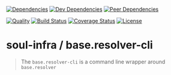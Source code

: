 [![Dependencies][dependencies-image]][dependencies-link]
[![Dev Dependencies][dev-dependencies-image]][dev-dependencies-link]
[![Peer Dependencies][peer-dependencies-image]][peer-dependencies-link]

[![Quality][quality-image]][quality-link]
[![Build Status][build-status-image]][build-status-link]
[![Coverage Status][coverage-status-image]][coverage-status-link]
[![License][license-image]][license-link]


# soul-infra / base.resolver-cli

> The `base.resolver-cli` is a command line wrapper around `base.resolver`


[dependencies-image]: http://img.shields.io/david/soul-infra/base.resolver-cli.svg?style=flat-square
[dependencies-link]: https://david-dm.org/soul-infra/base.resolver-cli#info=dependencies&view=list
[dev-dependencies-image]: http://img.shields.io/david/dev/soul-infra/base.resolver-cli.svg?style=flat-square
[dev-dependencies-link]: https://david-dm.org/soul-infra/base.resolver-cli#info=devDependencies&view=list
[peer-dependencies-image]: http://img.shields.io/david/peer/soul-infra/base.resolver-cli.svg?style=flat-square
[peer-dependencies-link]: https://david-dm.org/soul-infra/base.resolver-cli#info=peerDependencies&view=list
[license-image]: http://img.shields.io/badge/license-UNLICENSE-brightgreen.svg?style=flat-square
[license-link]: http://unlicense.org
[quality-image]: http://img.shields.io/codeclimate/github/soul-infra/base.resolver-cli.svg?style=flat-square
[quality-link]: https://codeclimate.com/github/soul-infra/base.resolver-cli
[build-status-image]: http://img.shields.io/travis/soul-infra/base.resolver-cli.svg?style=flat-square
[build-status-link]: https://travis-ci.org/soul-infra/base.resolver-cli
[coverage-status-image]: http://img.shields.io/coveralls/soul-infra/base.resolver-cli.svg?style=flat-square
[coverage-status-link]: https://coveralls.io/r/soul-infra/base.resolver-cli